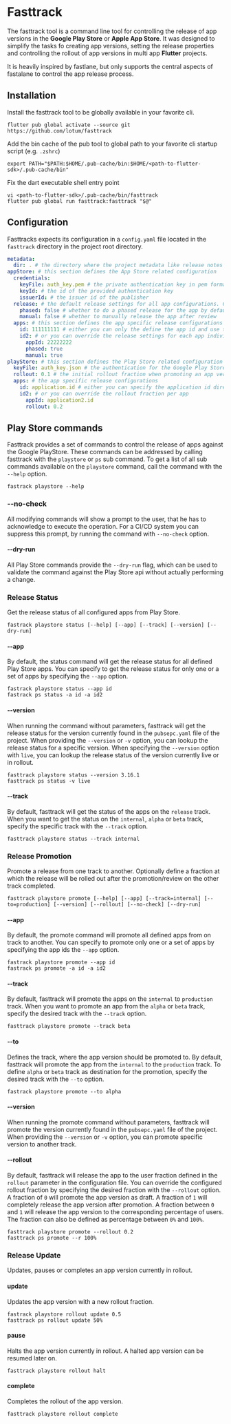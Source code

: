 # Fasttrack

The fasttrack tool is a command line tool for controlling the release of app versions in 
the **Google Play Store** or **Apple App Store**. It was designed to simplify the tasks fo creating
app versions, setting the release properties and controlling the rollout of app versions
in multi app **Flutter** projects.

It is heavily inspired by fastlane, but only supports the central aspects of fastalane to
control the app release process.

## Installation

Install the fasttrack tool to be globally available in your favorite cli.

```shell
flutter pub global activate --source git https://github.com/lotum/fasttrack
```

Add the bin cache of the pub tool to global path to your favorite cli startup script (e.g. `.zshrc`)

```shell
export PATH="$PATH:$HOME/.pub-cache/bin:$HOME/<path-to-flutter-sdk>/.pub-cache/bin"
```

Fix the dart executable shell entry point

```shell
vi <path-to-flutter-sdk>/.pub-cache/bin/fasttrack
flutter pub global run fasttrack:fasttrack "$@"
```

## Configuration

Fasttracks expects its configuration in a `config.yaml` file located in the `fasttrack` directory in the project root 
directory.

```yaml
metadata:
  dir: . # the directory where the project metadata like release notes are located
appStore: # this section defines the App Store related configuration 
  credentials:
    keyFile: auth_key.pem # the private authentication key in pem format
    keyId: # the id of the provided authentication key
    issuerId: # the issuer id of the publisher
  release: # the default release settings for all app configurations. Can be overridden for each app
    phased: false # whether to do a phased release for the app by default
    manual: false # whether to manually release the app after review
  apps: # this section defines the app specific release configurations
    id: 111111111 # either you can only the define the app id and use the common release settings
    id2: # or you can override the release settings for each app individually
      appId: 22222222
      phased: true
      manual: true
playStore: # this section defines the Play Store related configuration
  keyFile: auth_key.json # the authentication for the Google Play Store service user in json format
  rollout: 0.1 # the initial rollout fraction when promoting an app version to the release track 
  apps: # the app specific release configurations
    id: application.id # either you can specify the application id directly and use the default release configuration
    id2: # or you can override the rollout fraction per app
      appId: application2.id
      rollout: 0.2
```

## Play Store commands

Fasttrack provides a set of commands to control the release of apps against the Google PlayStore. 
These commands can be addressed by calling fasttrack with the `playstore` or `ps` sub command. To get
a list of all sub commands available on the `playstore` command, call the command with the `--help` option.
```shell
fastrack playstore --help
```

### --no-check
All modifying commands will show a prompt to the user, that he has to acknowledge to execute the operation.
For a CI/CD system you can suppress this prompt, by running the command with `--no-check` option.

#### --dry-run
All Play Store commands provide the `--dry-run` flag, which can be used to validate the command against
the Play Store api without actually performing a change.

### Release Status

Get the release status of all configured apps from Play Store.

```shell
fastrack playstore status [--help] [--app] [--track] [--version] [--dry-run]
```

#### --app
By default, the status command will get the release status for all defined Play Store apps. You can specify
to get the release status for only one or a set of apps by specifying the `--app` option.

```shell
fastrack playstore status --app id
fastrack ps status -a id -a id2
```

#### --version
When running the command without parameters, fasttrack will get the release status for the version currently found
in the `pubsepc.yaml` file of the project. When providing the `--version` or `-v` option, you can lookup the release
status for a specific version. When specifying the `--version` option with `live`, you can lookup the release status 
of the version currently live or in rollout.

```shell
fasttrack playstore status --version 3.16.1
fasttrack ps status -v live
```

#### --track
By default, fasttrack will get the status of the apps on the `release` track. When you want to get the status on the
`internal`, `alpha` or `beta` track, specify the specific track with the `--track` option.

```shell
fasttrack playstore status --track internal
```

### Release Promotion

Promote a release from one track to another. Optionally define a fraction at which the release will be rolled out
after the promotion/review on the other track completed.

```shell
fasttrack playstore promote [--help] [--app] [--track=internal] [--to=production] [--version] [--rollout] [--no-check] [--dry-run]
```

#### --app
By default, the promote command will promote all defined apps from on track to another. You can specify
to promote only one or a set of apps by specifying the app ids the `--app` option.

```shell
fastrack playstore promote --app id
fastrack ps promote -a id -a id2
```

#### --track
By default, fasttrack will promote the apps on the `internal` to `production` track. When you want to promote
an app from the `alpha` or `beta` track, specify the desired track with the `--track` option.

```shell
fasttrack playstore promote --track beta
```

#### --to
Defines the track, where the app version should be promoted to. By default, fasttrack will promote the app
from the `internal` to the `production` track. To define `alpha` or `beta` track as destination for the
promotion, specify the desired track with the `--to` option.

```shell
fastrack playstore promote --to alpha
```

#### --version
When running the promote command without parameters, fasttrack will promote the version currently found
in the `pubsepc.yaml` file of the project. When providing the `--version` or `-v` option, you can promote
specific version to another track.

#### --rollout
By default, fasttrack will release the app to the user fraction defined in the `rollout` parameter in
the configuration file. You can override the configured rollout fraction by specifying the desired
fraction with the `--rollout` option. A fraction of `0` will promote the app version as draft. A fraction
of `1` will completely release the app version after promotion. A fraction between `0` and `1` will release
the app version to the corresponding percentage of users. The fraction can also be defined as percentage
between `0%` and `100%`.

```shell
fasttrack playstore promote --rollout 0.2
fasttrack ps promote --r 100%
```

### Release Update

Updates, pauses or completes an app version currently in rollout.

#### update

Updates the app version with a new rollout fraction.

```shell
fastrack playstore rollout update 0.5
fasttrack ps rollout update 50%
```

#### pause

Halts the app version currently in rollout. A halted app version can be resumed later on.

```shell
fasttrack playstore rollout halt
```

#### complete

Completes the rollout of the app version.

```shell
fasttrack playstore rollout complete
```

